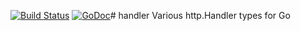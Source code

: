 [![Build Status](https://travis-ci.org/urandom/handler.png?branch=master)](https://travis-ci.org/urandom/handler) [![GoDoc](http://godoc.org/github.com/urandom/handler?status.png)](http://godoc.org/github.com/urandom/handler)# handler 
Various http.Handler types for Go
